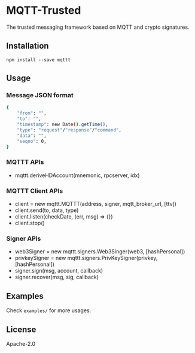# MQTT-Trusted

The trusted messaging framework based on MQTT and crypto signatures.

## Installation

`npm install --save mqttt`

## Usage

### Message JSON format

```bash
{
    "from": "",
    "to": "",
    "timestamp": new Date().getTime(),
    "type": "request"/"response"/"command", 
    "data": "",
    "seqno": 0,
}

```

### MQTTT APIs

- mqttt.deriveHDAccount(mnemonic, rpcserver, idx)


### MQTTT Client APIs

- client = new mqttt.MQTTT(address, signer, mqtt_broker_url, [ttv])
- client.send(to, data, type)
- client.listen(checkDate, (err, msg) => {})
- client.stop()

### Signer APIs

- web3Signer = new mqttt.signers.Web3Singer(web3, [hashPersonal])
- privkeySigner = new mqttt.signers.PrivKeySigner(privkey, [hashPersonal])
- signer.sign(msg, account, callback)
- signer.recover(msg, sig, callback)

## Examples

Check `examples/` for more usages.

## License

Apache-2.0



